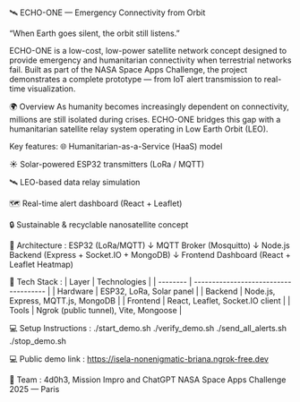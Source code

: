 🛰️ ECHO-ONE — Emergency Connectivity from Orbit

“When Earth goes silent, the orbit still listens.”

ECHO-ONE is a low-cost, low-power satellite network concept designed to provide emergency and humanitarian connectivity when terrestrial networks fail.
Built as part of the NASA Space Apps Challenge, the project demonstrates a complete prototype — from IoT alert transmission to real-time visualization.

🌍 Overview
As humanity becomes increasingly dependent on connectivity, millions are still isolated during crises.
ECHO-ONE bridges this gap with a humanitarian satellite relay system operating in Low Earth Orbit (LEO).

Key features:
🌐 Humanitarian-as-a-Service (HaaS) model

☀️ Solar-powered ESP32 transmitters (LoRa / MQTT)

🛰️ LEO-based data relay simulation

🗺️ Real-time alert dashboard (React + Leaflet)

🔒 Sustainable & recyclable nanosatellite concept

🧠 Architecture : 
ESP32 (LoRa/MQTT)
      ↓
MQTT Broker (Mosquitto)
      ↓
Node.js Backend (Express + Socket.IO + MongoDB)
      ↓
Frontend Dashboard (React + Leaflet Heatmap)

🧰 Tech Stack : 
| Layer    | Technologies                          |
| -------- | ------------------------------------- |
| Hardware | ESP32, LoRa, Solar panel              |
| Backend  | Node.js, Express, MQTT.js, MongoDB    |
| Frontend | React, Leaflet, Socket.IO client      |
| Tools    | Ngrok (public tunnel), Vite, Mongoose |

💻 Setup Instructions :
./start_demo.sh
./verify_demo.sh
./send_all_alerts.sh
./stop_demo.sh

💻 Public demo link :
https://isela-nonenigmatic-briana.ngrok-free.dev

👥 Team :
4d0h3, Mission Impro and ChatGPT
NASA Space Apps Challenge 2025 — Paris 
